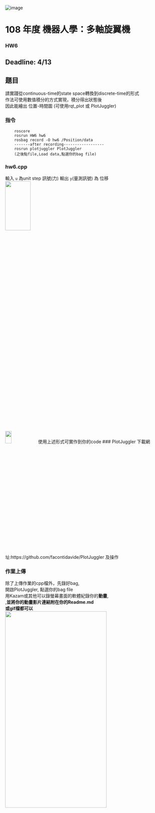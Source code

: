 ![image](https://github.com/Robotics-Aerial-Robots/Homework6/blob/master/Figures/LOGO%20%E4%B8%AD%E8%8B%B1%E6%96%87%E6%A9%AB.png)
# 108 年度 機器人學：多軸旋翼機 

### HW6
Deadline: 4/13
---
## 題目
請實踐從continuous-time的state space轉換到discrete-time的形式 \
作法可使用數值積分的方式實現，積分得出狀態後  \
因此能繪出 位置-時間圖 (可使用rqt_plot 或 PlotJuggler)
### 指令
```
	roscore
	rosrun HW6 hw6
	rosbag record -O hw6 /Position/data
	-------after recording------------------
	rosrun plotjuggler PlotJuggler
	(之後點file,Load data,點選你的bag file)
```
### hw6.cpp

輸入 ``u`` 為unit step 訊號(力)
輸出 ``y``(量測訊號) 為 位移  \
<img src="https://github.com/Robotics-Aerial-Robots/Homework6/blob/master/Figures/images.png" width="40%" height="20%">

<img src="https://github.com/Robotics-Aerial-Robots/Homework6/blob/master/Figures/%E5%BE%AE%E5%88%86.PNG" width="20%" height="10%">
使用上述形式可實作到你的code
### PlotJuggler
下載網址:https://github.com/facontidavide/PlotJuggler 
及操作

### 作業上傳
除了上傳作業的cpp檔外，先錄好bag, \
開啟PlotJuggler, 點選你的bag file \
用Kazam或其他可以錄螢幕畫面的軟體紀錄你的**動畫**, \
,**並將你的動畫影片連結附在你的Readme.md** \
**或gif檔都可以** \
<img src="https://github.com/Robotics-Aerial-Robots/Homework6/blob/master/Figures/plot.PNG" width="80%" height="40%">


